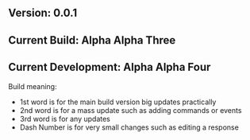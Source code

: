 ## Version: 0.0.1 
## Current Build: Alpha Alpha Three
## Current Development: Alpha Alpha Four

Build meaning: 
* 1st word is for the main build version big updates practically
* 2nd word is for a mass update such as adding commands or events
* 3rd word is for any updates
* Dash Number is for very small changes such as editing a response